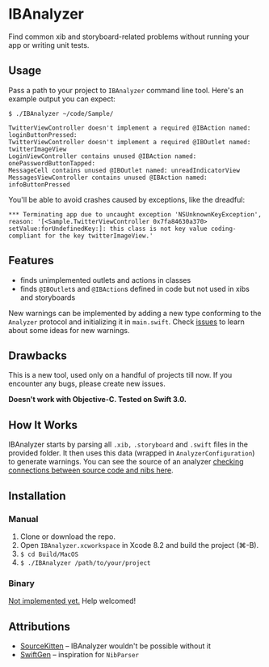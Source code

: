 # IBAnalyzer

Find common xib and storyboard-related problems without running your app or writing unit tests.

## Usage

Pass a path to your project to `IBAnalyzer` command line tool. Here's an example output you can expect:

```
$ ./IBAnalyzer ~/code/Sample/

TwitterViewController doesn't implement a required @IBAction named: loginButtonPressed:
TwitterViewController doesn't implement a required @IBOutlet named: twitterImageView
LoginViewController contains unused @IBAction named: onePasswordButtonTapped:
MessageCell contains unused @IBOutlet named: unreadIndicatorView
MessagesViewController contains unused @IBAction named: infoButtonPressed
```

You'll be able to avoid crashes caused by exceptions, like the dreadful:

```
*** Terminating app due to uncaught exception 'NSUnknownKeyException', reason: '[<Sample.TwitterViewController 0x7fa84630a370> setValue:forUndefinedKey:]: this class is not key value coding-compliant for the key twitterImageView.'
```

## Features

- finds unimplemented outlets and actions in classes
- finds `@IBOutlet`s and `@IBAction`s defined in code but not used in xibs and storyboards

New warnings can be implemented by adding a new type conforming to the `Analyzer` protocol and initializing it in `main.swift`. Check [issues](https://github.com/fastred/IBAnalyzer/issues) to learn about some ideas for new warnings.

## Drawbacks

This is a new tool, used only on a handful of projects till now. If you encounter any bugs, please create new issues.

**Doesn't work with Objective-C. Tested on Swift 3.0.**

## How It Works

IBAnalyzer starts by parsing all `.xib,` `.storyboard` and `.swift` files in the provided folder. It then uses this data (wrapped in `AnalyzerConfiguration`) to generate warnings. You can see the source of an analyzer [checking connections between source code and nibs here](https://github.com/fastred/IBAnalyzer/blob/master/IBAnalyzer/Analyzers/ConnectionAnalyzer.swift).

## Installation

### Manual

1. Clone or download the repo.
2. Open `IBAnalyzer.xcworkspace` in Xcode 8.2 and build the project (⌘-B).
3. `$ cd Build/MacOS`
4. `$ ./IBAnalyzer /path/to/your/project`

### Binary

[Not implemented yet.](https://github.com/fastred/IBAnalyzer/issues/3) Help welcomed!

## Attributions

- [SourceKitten](https://github.com/jpsim/SourceKitten) – IBAnalyzer wouldn't be possible without it
- [SwiftGen](https://github.com/AliSoftware/SwiftGen) – inspiration for `NibParser`
